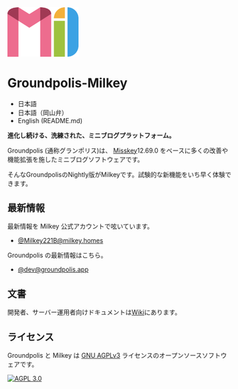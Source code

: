 <img src="assets/milkey_transparent.svg" width="160" />

Groundpolis-Milkey
======================================================

- 日本語
- 日本語（岡山弁）
- English (README.md)

**進化し続ける、洗練された、ミニブログプラットフォーム。**

Groundpolis (通称グランポリス)は、 [Misskey](https://github.com/misskey-dev/misskey)12.69.0 をベースに多くの改善や機能拡張を施したミニブログソフトウェアです。

そんなGroundpolisのNightly版がMilkeyです。試験的な新機能をいち早く体験できます。

最新情報
--------
最新情報を Milkey 公式アカウントで呟いています。
- [@Milkey221B@milkey.homes](https://milkey.homes/@Milkey221B)

Groundpolis の最新情報はこちら。
- [@dev@groundpolis.app](https://groundpolis.app/@dev)

文書
--------
開発者、サーバー運用者向けドキュメントは[Wiki](https://github.com/Groundpolis/Groundpolis/wiki)にあります。

ライセンス
--------

Groundpolis と Milkey は [GNU AGPLv3](LICENSE) ライセンスのオープンソースソフトウェアです。

[![AGPL 3.0][agpl-3.0-badge]][AGPL-3.0]

[agpl-3.0]:           https://www.gnu.org/licenses/agpl-3.0.en.html
[agpl-3.0-badge]:     https://img.shields.io/badge/license-AGPL--3.0-444444.svg?style=for-the-badge

